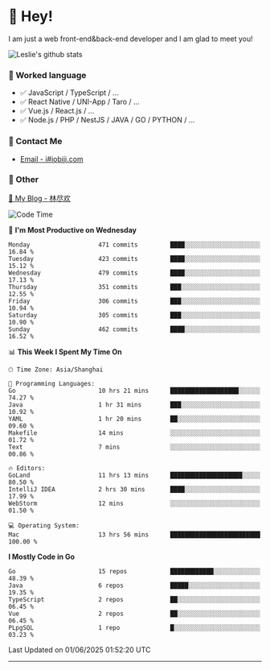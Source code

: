 # 👋 Hey!

I am just a web front-end&back-end developer and I am glad to meet you!

![Leslie's github stats](https://github-readme-stats.vercel.app/api?username=unsafe-ptr&&show_icons=true&&title_color=1abc9c&&icon_color=1abc9c)


### 📝 Worked language

- ✅ JavaScript / TypeScript / ...
- ✅ React Native / UNI-App / Taro / ...
- ✅ Vue.js / React.js / ...
- ✅ Node.js / PHP / NestJS / JAVA / GO / PYTHON / ...

### 📮 Contact Me

- [Email - i#iobiji.com](mailto:i@iobiji.com)


### 🤪 Other

[📌 My Blog - 林尽欢](https://iobiji.com)

<!--START_SECTION:waka-->
![Code Time](http://img.shields.io/badge/Code%20Time-1%2C761%20hrs%2020%20mins-blue)

📅 **I'm Most Productive on Wednesday** 

```text
Monday                   471 commits         ████░░░░░░░░░░░░░░░░░░░░░   16.84 % 
Tuesday                  423 commits         ████░░░░░░░░░░░░░░░░░░░░░   15.12 % 
Wednesday                479 commits         ████░░░░░░░░░░░░░░░░░░░░░   17.13 % 
Thursday                 351 commits         ███░░░░░░░░░░░░░░░░░░░░░░   12.55 % 
Friday                   306 commits         ███░░░░░░░░░░░░░░░░░░░░░░   10.94 % 
Saturday                 305 commits         ███░░░░░░░░░░░░░░░░░░░░░░   10.90 % 
Sunday                   462 commits         ████░░░░░░░░░░░░░░░░░░░░░   16.52 % 
```


📊 **This Week I Spent My Time On** 

```text
🕑︎ Time Zone: Asia/Shanghai

💬 Programming Languages: 
Go                       10 hrs 21 mins      ███████████████████░░░░░░   74.27 % 
Java                     1 hr 31 mins        ███░░░░░░░░░░░░░░░░░░░░░░   10.92 % 
YAML                     1 hr 20 mins        ██░░░░░░░░░░░░░░░░░░░░░░░   09.60 % 
Makefile                 14 mins             ░░░░░░░░░░░░░░░░░░░░░░░░░   01.72 % 
Text                     7 mins              ░░░░░░░░░░░░░░░░░░░░░░░░░   00.86 % 

🔥 Editors: 
GoLand                   11 hrs 13 mins      ████████████████████░░░░░   80.50 % 
IntelliJ IDEA            2 hrs 30 mins       ████░░░░░░░░░░░░░░░░░░░░░   17.99 % 
WebStorm                 12 mins             ░░░░░░░░░░░░░░░░░░░░░░░░░   01.50 % 

💻 Operating System: 
Mac                      13 hrs 56 mins      █████████████████████████   100.00 % 
```

**I Mostly Code in Go** 

```text
Go                       15 repos            ████████████░░░░░░░░░░░░░   48.39 % 
Java                     6 repos             █████░░░░░░░░░░░░░░░░░░░░   19.35 % 
TypeScript               2 repos             ██░░░░░░░░░░░░░░░░░░░░░░░   06.45 % 
Vue                      2 repos             ██░░░░░░░░░░░░░░░░░░░░░░░   06.45 % 
PLpgSQL                  1 repo              █░░░░░░░░░░░░░░░░░░░░░░░░   03.23 % 
```




 Last Updated on 01/06/2025 01:52:20 UTC
<!--END_SECTION:waka-->
---
